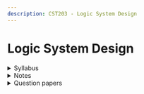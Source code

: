 ```yaml
---
description: CST203 - Logic System Design
---
```


# Logic System Design

<details>

<summary>Syllabus</summary>

[CST203](https://drive.google.com/file/d/1P9H547pPYiBeiHjtlPTZ0nXRIw8acJ6s/view?usp=drive_link)

</details>

<details>

<summary>Notes</summary>

[LSD Notes](https://drive.google.com/drive/folders/10_1hkEaqMBwRvlM9mKYq_h5gR8K0AE3f?usp=drive_link)

[LSD Short Notes](https://drive.google.com/drive/folders/1eygjFiKAq9eGpAfNQrhNveCqLGacq1rO?usp=drive_link)

</details>

<details>

<summary>Question papers</summary>

[LSD University Question Papers](https://drive.google.com/drive/folders/1jYt7yBxwvEH-5FoZoRV8At_H0vLSr0RD?usp=drive_link)

</details>
